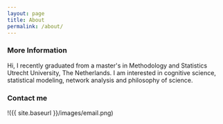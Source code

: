 ```yaml
---
layout: page
title: About
permalink: /about/
---
```


### More Information

Hi, I recently graduated from a master's in Methodology and Statistics Utrecht University, The Netherlands. I am interested in cognitive science, statistical modeling, network analysis and philosophy of science.


### Contact me

!({{ site.baseurl }}/images/email.png)